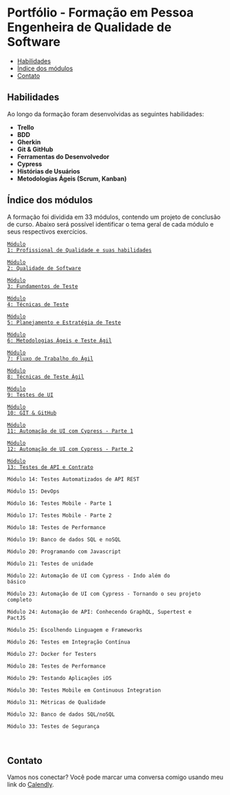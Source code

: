 # Portfólio - Formação em Pessoa Engenheira de Qualidade de Software

- [Habilidades](#habilidades)
- [Índice dos módulos](#índice-dos-módulos)
- [Contato](#contato)

## Habilidades
Ao longo da formação foram desenvolvidas as seguintes habilidades:
</br>
- __Trello__
- __BDD__
- __Gherkin__
- __Git & GitHub__
- __Ferramentas do Desenvolvedor__
- __Cypress__
- __Histórias de Usuários__
- __Metodologias Ágeis (Scrum, Kanban)__

## Índice dos módulos
A formação foi dividida em 33 módulos, contendo um projeto de conclusão de curso. Abaixo será possível identificar o tema geral de cada módulo e seus respectivos exercícios.

<code>[Módulo 1: Profissional de Qualidade e suas habilidades](https://github.com/joycepontesf/exercicios_ebac/tree/main/MOD-01)</code>

<code>[Módulo 2: Qualidade de Software](https://github.com/joycepontesf/exercicios_ebac/tree/main/MOD-02)</code>

<code>[Módulo 3: Fundamentos de Teste](https://github.com/joycepontesf/exercicios_ebac/tree/main/MOD-03)</code>

<code>[Módulo 4: Técnicas de Teste](https://github.com/joycepontesf/exercicios_ebac/tree/main/MOD-04)</code>

<code>[Módulo 5: Planejamento e Estratégia de Teste](https://github.com/joycepontesf/exercicios_ebac/tree/main/MOD-05)</code>

<code>[Módulo 6: Metodologias Ágeis e Teste Ágil](https://github.com/joycepontesf/exercicios_ebac/tree/main/MOD-06)</code>

<code>[Módulo 7: Fluxo de Trabalho do Ágil](https://github.com/joycepontesf/exercicios_ebac/tree/main/MOD-07)</code>

<code>[Módulo 8: Técnicas de Teste Ágil](https://github.com/joycepontesf/exercicios_ebac/tree/main/MOD-08)</code>

<code>[Módulo 9: Testes de UI](https://github.com/joycepontesf/exercicios_ebac/tree/main/MOD-09)</code>

<code>[Módulo 10: GIT & GitHub](https://github.com/joycepontesf/exercicios_ebac/tree/main/MOD-10)</code>

<code>[Módulo 11: Automação de UI com Cypress - Parte 1](https://github.com/joycepontesf/exercicios_ebac/tree/main/MOD-11)</code>

<code>[Módulo 12: Automação de UI com Cypress - Parte 2](https://github.com/joycepontesf/exercicios_ebac/tree/main/MOD-12)</code>

<code>[Módulo 13: Testes de API e Contrato](https://github.com/joycepontesf/exercicios_ebac/tree/main/MOD-13)</code>

<code>Módulo 14: Testes Automatizados de API REST</code>

<code>Módulo 15: DevOps</code>

<code>Módulo 16: Testes Mobile - Parte 1</code>

<code>Módulo 17: Testes Mobile - Parte 2</code>

<code>Módulo 18: Testes de Performance</code>

<code>Módulo 19: Banco de dados SQL e noSQL</code>

<code>Módulo 20: Programando com Javascript</code>

<code>Módulo 21: Testes de unidade</code>

<code>Módulo 22: Automação de UI com Cypress - Indo além do básico</code>

<code>Módulo 23: Automação de UI com Cypress - Tornando o seu projeto completo</code>

<code>Módulo 24: Automação de API: Conhecendo GraphQL, Supertest e PactJS</code>

<code>Módulo 25: Escolhendo Linguagem e Frameworks</code>

<code>Módulo 26: Testes em Integração Contínua</code>

<code>Módulo 27: Docker for Testers</code>

<code>Módulo 28: Testes de Performance</code>

<code>Módulo 29: Testando Aplicações iOS</code>

<code>Módulo 30: Testes Mobile em Continuous Integration</code>

<code>Módulo 31: Métricas de Qualidade</code>

<code>Módulo 32: Banco de dados SQL/noSQL</code>

<code>Módulo 33: Testes de Segurança</code>

</br>

## Contato
Vamos nos conectar? Você pode marcar uma conversa comigo usando meu link do [Calendly](https://calendly.com/joycepontesf/cafezinho?month=2023-08).
